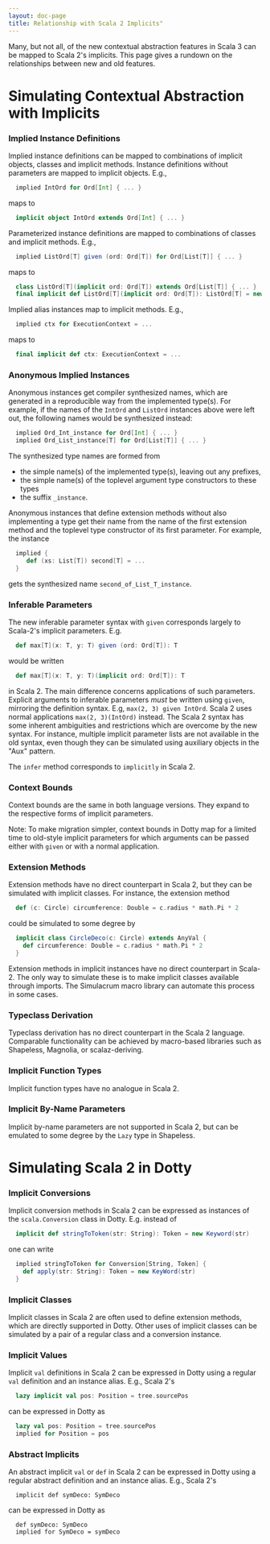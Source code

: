 ```yaml
---
layout: doc-page
title: Relationship with Scala 2 Implicits"
---
```


Many, but not all, of the new contextual abstraction features in Scala 3 can be mapped to Scala 2's implicits.
This page gives a rundown on the relationships between new and old features.

# Simulating Contextual Abstraction with Implicits

### Implied Instance Definitions

Implied instance definitions can be mapped to combinations of implicit objects, classes and implicit methods.
Instance definitions without parameters are mapped to implicit objects. E.g.,
```scala
  implied IntOrd for Ord[Int] { ... }
```
maps to
```scala
  implicit object IntOrd extends Ord[Int] { ... }
```
Parameterized instance definitions are mapped to combinations of classes and implicit methods. E.g.,
```scala
  implied ListOrd[T] given (ord: Ord[T]) for Ord[List[T]] { ... }
```
maps to
```scala
  class ListOrd[T](implicit ord: Ord[T]) extends Ord[List[T]] { ... }
  final implicit def ListOrd[T](implicit ord: Ord[T]): ListOrd[T] = new ListOrd[T]
```
Implied alias instances map to implicit methods. E.g.,
```scala
  implied ctx for ExecutionContext = ...
```
maps to
```scala
  final implicit def ctx: ExecutionContext = ...
```
### Anonymous Implied Instances

Anonymous instances get compiler synthesized names, which are generated in a reproducible way from the implemented type(s). For example, if the names of the `IntOrd` and `ListOrd` instances above were left out, the following names would be synthesized instead:
```scala
  implied Ord_Int_instance for Ord[Int] { ... }
  implied Ord_List_instance[T] for Ord[List[T]] { ... }
```
The synthesized type names are formed from

 - the simple name(s) of the implemented type(s), leaving out any prefixes,
 - the simple name(s) of the toplevel argument type constructors to these types
 - the suffix `_instance`.

Anonymous instances that define extension methods without also implementing a type
get their name from the name of the first extension method and the toplevel type
constructor of its first parameter. For example, the instance
```scala
  implied {
     def (xs: List[T]) second[T] = ...
  }
```
gets the synthesized name `second_of_List_T_instance`.

### Inferable Parameters

The new inferable parameter syntax with `given` corresponds largely to Scala-2's implicit parameters. E.g.
```scala
  def max[T](x: T, y: T) given (ord: Ord[T]): T
```
would be written
```scala
  def max[T](x: T, y: T)(implicit ord: Ord[T]): T
```
in Scala 2. The main difference concerns applications of such parameters.
Explicit arguments to inferable parameters _must_ be written using `given`,
mirroring the definition syntax. E.g, `max(2, 3) given IntOrd`.
Scala 2 uses normal applications `max(2, 3)(IntOrd)` instead. The Scala 2 syntax has some inherent ambiguities and restrictions which are overcome by the new syntax. For instance, multiple implicit parameter lists are not available in the old syntax, even though they can be simulated using auxiliary objects in the "Aux" pattern.

The `infer` method corresponds to `implicitly` in Scala 2.

### Context Bounds

Context bounds are the same in both language versions. They expand to the respective forms of implicit parameters.

Note: To make migration simpler, context bounds in Dotty map for a limited time to old-style implicit parameters for which arguments can be passed either with `given` or
with a normal application.

### Extension Methods

Extension methods have no direct counterpart in Scala 2, but they can be simulated with implicit classes. For instance, the extension method
```scala
  def (c: Circle) circumference: Double = c.radius * math.Pi * 2
```
could be simulated to some degree by
```scala
  implicit class CircleDeco(c: Circle) extends AnyVal {
    def circumference: Double = c.radius * math.Pi * 2
  }
```
Extension methods in implicit instances have no direct counterpart in Scala-2. The only way to simulate these is to make implicit classes available through imports. The Simulacrum macro library can automate this process in some cases.

### Typeclass Derivation

Typeclass derivation has no direct counterpart in the Scala 2 language. Comparable functionality can be achieved by macro-based libraries such as Shapeless, Magnolia, or scalaz-deriving.

### Implicit Function Types

Implicit function types have no analogue in Scala 2.

### Implicit By-Name Parameters

Implicit by-name parameters are not supported in Scala 2, but can be emulated to some degree by the `Lazy` type in Shapeless.

# Simulating Scala 2 in Dotty

### Implicit Conversions

Implicit conversion methods in Scala 2 can be expressed as instances of the `scala.Conversion` class in Dotty. E.g. instead of
```scala
  implicit def stringToToken(str: String): Token = new Keyword(str)
```
one can write
```scala
  implied stringToToken for Conversion[String, Token] {
    def apply(str: String): Token = new KeyWord(str)
  }
```

### Implicit Classes

Implicit classes in Scala 2 are often used to define extension methods, which are directly supported in Dotty. Other uses of implicit classes can be simulated by a pair of a regular class and a conversion instance.

### Implicit Values

Implicit `val` definitions in Scala 2 can be expressed in Dotty using a regular `val` definition and an instance alias. E.g., Scala 2's
```scala
  lazy implicit val pos: Position = tree.sourcePos
```
can be expressed in Dotty as
```scala
  lazy val pos: Position = tree.sourcePos
  implied for Position = pos
```

### Abstract Implicits

An abstract implicit `val` or `def` in Scala 2 can be expressed in Dotty using a regular abstract definition and an instance alias. E.g., Scala 2's
```
  implicit def symDeco: SymDeco
```
can be expressed in Dotty as
```
  def symDeco: SymDeco
  implied for SymDeco = symDeco
```
